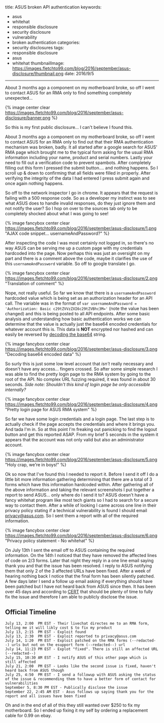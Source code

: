 title: ASUS broken API authentication
keywords:
- asus
- whitehat
- responsible disclosure
- security disclosure
- vulnerability
- broken authentication
categories:
- security disclosures
tags:
- responsible disclosure
- asus
- whitehat
thumbnailImage: https://images.fletchto99.com/blog/2016/september/asus-disclosure/thumbnail.png
date: 2016/9/5
---

About 3 months ago a component on my motherboard broke, so off I went to contact ASUS for an RMA only to find something completely unexpected...
<!-- excerpt -->

{% image center clear https://images.fletchto99.com/blog/2016/september/asus-disclosure/banner.png %}

So this is my first public disclosure... I can't believe I found this.

About 3 months ago a component on my motherboard broke, so off I went to contact ASUS for an RMA only to find out that their RMA authentication mechanism was broken, badly. It all started after a google search for ASUS' RMA page which brought me to the typical form asking for the usual RMA information including your name, product and serial numbers. Lastly your need to fill out a verification code to prevent spambots. After completely filling out this form I pressed the submit button.... and nothing happens. So I scroll up & down to confirming that all fields were filled in properly. After verifying the integrity of the data I had entered I press submit again and once again nothing happens.

So off to the network inspector I go in chrome. It appears that the request is failing with a 500 response code. So as a developer my instinct was to see what ASUS does to handle invalid responses, do they just ignore them and not notify the user? So I hop on over to the sources tab only to be completely shocked about what I was going to see!

{% image fancybox center clear https://images.fletchto99.com/blog/2016/september/asus-disclosure/1.png "AJAX code snippet... usernameAndPassword?" %}

After inspecting the code I was most certainly not logged in, so there's no way ASUS can be serving me up a custom page with my credentials hardcoded into the page. Now perhaps this was just an oversight on my part and there is a comment above the code, maybe it clarifies the use of this `usernameAndPassword` variable. So off to google translate I go.

{% image fancybox center clear https://images.fletchto99.com/blog/2016/september/asus-disclosure/2.png "Translation of comment" %}

Nope, not really useful. So far we know that there is a `usernameAndPassword` hardcoded value which is being set as an authorization header for an API call. The variable was in the format of `var usernameAndPassword = 'Authorization: Basic c29tZVVzZXI6c29tZVBhc3M='` (note the value has been changed) and this is being posted to all API endpoints. After some basic analysis and understanding how basic authentication works we can determine that the value is actually just the base64 encoded credentials for whatever account this is. This data is **NOT** encrypted nor hashed and can easily be reversed by [decoding the base64](http://base64decode.net/) string.

{% image fancybox center clear https://images.fletchto99.com/blog/2016/september/asus-disclosure/3.png "Decoding base64 encoded data" %}

 So surly this is just some low level account that *isn't* really necessary and doesn't have any access... fingers crossed. So after some simple research I was able to find the pretty login page to the RMA system by going to the root of the API. No complex URL fuzzing required, it was found in about 30 seconds. *Side note: Shouldn't this kind of login page be only accessible internally?*

{% image fancybox center clear https://images.fletchto99.com/blog/2016/september/asus-disclosure/4.png "Pretty login page for ASUS RMA system" %}

 So far we have some login credentials and a login page. The last step is to actually check if the page accepts the credentials and where it brings you. And tada I'm in. So at this point I'm freaking out panicking to find the logout button and get this reported ASAP. From my brief 5 seconds in the system it appears that the account was not only valid but also an administrator account.

{% image fancybox center clear https://images.fletchto99.com/blog/2016/september/asus-disclosure/5.png "Holy crap, we're in boys!" %}

Ok so now that I've found this I needed to report it. Before I send it off I do a little bit more information gathering determining that there are a total of 3 forms which have this information hardcoded within. After gathering all of the above information and taking the relevant screenshots I put together a report to send ASUS... only where do I send it to? ASUS doesn't have a fancy whitehat program like most tech giants so I had to search for a secure way to contact them. After a while of looking I came across one line in their privacy policy stating if a technical vulnerability is found I should email [privacy@asus.com](mailto:privacy@asus.com). So I sent them a report with all of the required information.

{% image fancybox center clear https://images.fletchto99.com/blog/2016/september/asus-disclosure/6.png "Privacy policy statement - No whitehat" %}

On July 13th I sent the email off to ASUS containing the required information. On the 14th I noticed that they have removed the affected lines of code on 2/3 forms. Later that night they reply in a one line email saying thank you and that the issue has been resolved. I reply to ASUS notifying them that only 2 of the 3 affected URLs have been fixed. After a week of hearing nothing back I notice that the final form has been silently patched. A few days later I send a follow up email asking if everything should have been patched but I have not heard back from ASUS since then. It has been over 45 days and according to [CERT](http://www.cert.org/vulnerability-analysis/vul-disclosure.cfm) that should be plenty of time to fully fix the issue and therefore I am able to publicly disclose the issue.

## Official Timeline

```
July 13, 2:00  PM EST - Their livechat directes me to an RMA form, telling me it will likly cost $ to fix my product
July 13, 2:15  PM EST - Exploit found
July 13, 2:30  PM EST - Exploit reported to privacy@asus.com
July 14, 1:20  PM EST - Exploit patched on the RMA forms (--redacted--) urls but not on the esupport form (--redacted--) url
July 14, 11:23 PM EST - Explot "fixed". There is still an affected URL (--redacted--)
July 15, 10:30 AM EST - I notify ASUS of this other page which is still affected
July 21, 2:00  PM EST - Looks like the second issue is fixed, haven't heard back from ASUS though
July 25, 4:50  PM EST - I send a followup with ASUS asking the status of the issue & recommending them to have a better form of contact for vulnerabilities
September 5, 8:30 PM EST - Publically disclose the issue
September 22, 2:45 AM EST - Asus follows up saying thank you for the report and all issues have been fixed
```


Oh and in the end of all of this they still wanted over $250 to fix my motherboard. So I ended up fixing it my self by ordering a replacement cable for 0.99 on ebay.
<!-- more -->

